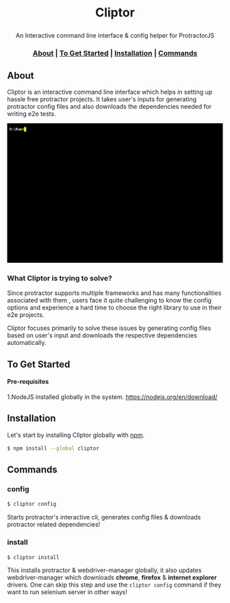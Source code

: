 # <p align="center">Cliptor</p>

<p align="center">
   An Interactive command line interface & config helper for ProtractorJS
<p>

### <p align="center"> [About](#about) **|** [To Get Started](#to-get-started) **|** [Installation](#installation) **|** [Commands](#commands) </p>

## About

Cliptor is an interactive command line interface which helps in setting up hassle free protractor projects. It takes user's inputs for generating protractor config files and also downloads the dependencies needed for writing e2e tests.

<p>
  <img src="./images/cliptor.gif" alt="cliptor"/>
</p>

### What Cliptor is trying to solve?

Since protractor supports multiple frameworks and has many functionalities associated with them , users face it quite challenging to know the config options and experience a hard time to choose the right library to use in their e2e projects. 

Cliptor focuses primarily to solve these issues by generating config files based on user's input and downloads the respective dependencies automatically.

## To Get Started

#### Pre-requisites
1.NodeJS installed globally in the system.
https://nodejs.org/en/download/

## Installation

Let's start by installing Cliptor globally with [npm](https://www.npmjs.com/).

```sh
$ npm install --global cliptor
```
## Commands

### config

```sh
$ cliptor config
```
Starts protractor's interactive cli, generates config files & downloads protractor related dependencies!

### install

```sh
$ cliptor install
```
This installs protractor & webdriver-manager globally, it also updates webdriver-manager which downloads **chrome**, **firefox** & **internet explorer** drivers. One can skip this step and use the `cliptor config` command if they want to run selenium server in other ways!
